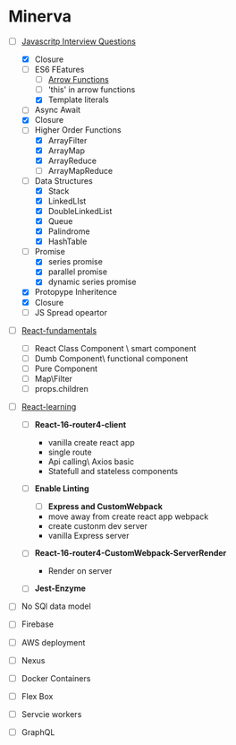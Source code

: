 # Minerva
* [ ] [Javascritp Interview Questions](https://github.com/RajatBanerjee/JSInterviewQuestions) 
    * [x] Closure
	* [ ] ES6 FEatures
		* [ ] [Arrow Functions](https://developer.mozilla.org/en-US/docs/Web/JavaScript/Reference/Functions/Arrow_functions)
		* [ ] 'this' in arrow functions
		* [x] Template literals
	* [ ] Async Await
	* [x] Closure
	* [ ] Higher Order Functions
		* [x] ArrayFilter
		* [x] ArrayMap
		* [x] ArrayReduce
		* [ ] ArrayMapReduce
	* [ ] Data Structures
		* [x] Stack
		* [x] LinkedLIst
		* [x] DoubleLinkedList
		* [x] Queue
		* [x] Palindrome
		* [x] HashTable
	* [ ] Promise
		* [x] series promise
		* [x] parallel promise
		* [x] dynamic series promise
	* [x] Protopype Inheritence
	* [x] Closure
	* [ ] JS Spread opeartor
* [ ]  [React-fundamentals](https://github.com/RajatBanerjee/react-fundamentals)
	* [ ]  React Class Component \ smart component
	* [ ]  Dumb Component\ functional component
	* [ ]  Pure Component
	* [ ]  Map\Filter
	* [ ]  props.children
* [ ] [React-learning](https://github.com/RajatBanerjee/react-learnings)
	* [ ] **React-16-router4-client**
		* vanilla create react app
		* single route
		* Api calling\ Axios basic
		* Statefull and stateless components

	* [ ] **Enable Linting**
		* [ ] **Express and CustomWebpack**
		* move away from create react app webpack
		* create custonm dev server
		* vanilla Express server
	* [ ] **React-16-router4-CustomWebpack-ServerRender**
		* Render on server
	* [ ] **Jest-Enzyme**
		
		
* [ ]  No SQl data model
* [ ]  Firebase
* [ ]  AWS deployment
* [ ]  Nexus
* [ ]  Docker Containers
* [ ]  Flex Box
* [ ]  Servcie workers
* [ ]  GraphQL


